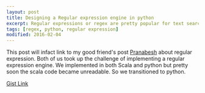 ```yaml
---
layout: post
title: Designing a Regular expression engine in python
excerpt: Regular expressions or regex are pretty popular for text searching and replacing. They are widely used and in this post I will basically link my implementation in python.
tags: [regex, python, regular expression]
modified: 2016-02-04
---
```


This post will infact link to my good friend's post [Pranabesh](http://prnbs.github.io/projects/2016/01/01/regular-expression-parser/) about regular expression. Both of us took up the challenge of implementing a regular expression engine. We implemented in both Scala and python but pretty soon the scala code became unreadable. So we transitioned to python.

[Gist Link](https://gist.github.com/ssarangi/6317db2d964c2da364ca)
